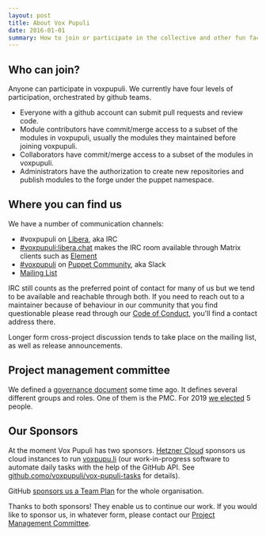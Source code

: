 ```yaml
---
layout: post
title: About Vox Pupuli
date: 2016-01-01
summary: How to join or participate in the collective and other fun facts.
---
```


## Who can join?

Anyone can participate in voxpupuli. We currently have four levels of
participation, orchestrated by github teams.

* Everyone with a github account can submit pull requests and review code.
* Module contributors have commit/merge access to a subset of the modules in
  voxpupuli, usually the modules they maintained before joining
  voxpupuli.
* Collaborators have commit/merge access to a subset of the modules in
  voxpupuli.
* Administrators have the authorization to create new repositories and
  publish modules to the forge under the puppet namespace.

## Where you can find us

We have a number of communication channels:

* #voxpupuli on [Libera](https://web.libera.chat/?#voxpupuli), aka IRC
* [#voxpupuli:libera.chat](https://matrix.to/#/!xKkvgsGCsiWDhqCMMZ:libera.chat) makes the IRC room available through Matrix clients such as [Element](https://element.io/)
* [#voxpupuli](http://puppetcommunity.slack.com/messages/voxpupuli/) on
  [Puppet Community](http://slack.puppet.com), aka Slack
* [Mailing List](https://groups.io/g/voxpupuli/)

IRC still counts as the preferred point of contact for many of us but we tend
to be available and reachable through both. If you need to reach out to a
maintainer because of behaviour in our community that you find questionable
please read through our [Code of Conduct](/coc), you'll find a contact address there.

Longer form cross-project discussion tends to take place on the mailing list,
as well as release announcements.

## Project management committee

We defined a [governance document](https://github.com/voxpupuli/plumbing/blob/master/share/governance.md#vox-pupuli-governance)
some time ago. It defines several different groups and roles. One of them is
the PMC. For 2019 [we
elected](https://voxpupuli.org/blog/2018/12/19/election-results-2019/) 5
people.

## Our Sponsors

At the moment Vox Pupuli has two sponsors.
[Hetzner Cloud](https://www.hetzner.com/cloud) sponsors us cloud instances to
run [voxpupu.li](https://voxpupu.li/) (our work-in-progress software to
automate daily tasks with the help of the GitHub API. See
[github.como/voxpupuli/vox-pupuli-tasks](https://github.com/voxpupuli/vox-pupuli-tasks#vox-pupuli-tasks---the-webapp-for-community-management)
for details).

GitHub
[sponsors us a Team Plan](https://voxpupuli.org/blog/2021/10/15/github-sponsors/)
for the whole organisation.

Thanks to both sponsors! They enable us to continue our work. If you would like
to sponsor us, in whatever form, please contact our
[Project Management Committee](mailto:pmc@voxpupuli.org).
